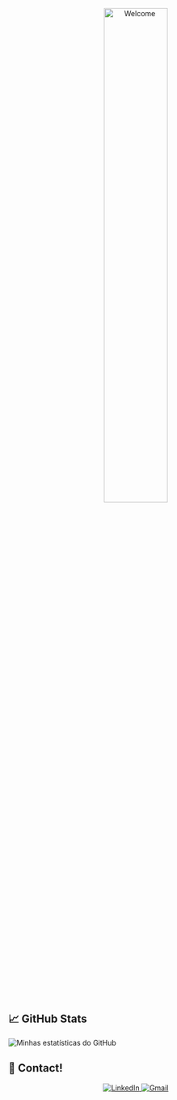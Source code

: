 <!-- Banner de boas-vindas -->
<p align="center">
  <img src="https://i.ibb.co/YB0LwqVq/Chat-GPT-Image-May-13-2025-11-59-36-PM.png" alt="Welcome" width="50%"
    />
</p>

## 📈 GitHub Stats

![Minhas estatísticas do GitHub](https://github-readme-stats.vercel.app/api?username=Duratin&show_icons=true&hide_title=true&count_private=true&theme=default&bg_color=ffffff&title_color=00B5E2&text_color=00B5E2&icon_color=00B5E2)

## 💬 Contact!
<div align="center">
  <a href="https://www.linkedin.com/in/[seu-linkedin]" target="_blank">
    <img src="https://img.shields.io/badge/-LinkedIn-0077B5?style=for-the-badge&logo=linkedin&logoColor=white" alt="LinkedIn" />
  </a>
  <a href="mailto:[seu-email@gmail.com]" target="_blank">
    <img src="https://img.shields.io/badge/-Gmail-D14836?style=for-the-badge&logo=gmail&logoColor=white" alt="Gmail" />
  </a>
</div>
